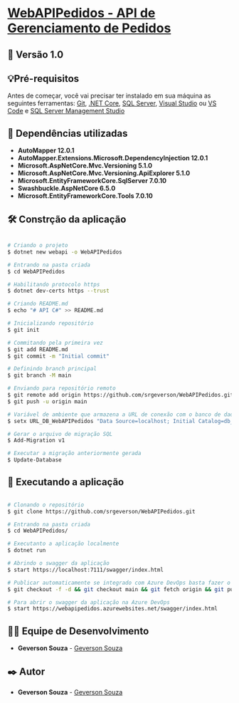 # <a href="https://webapipedidos.azurewebsites.net/swagger/index.html">WebAPIPedidos - API de Gerenciamento de Pedidos</a>

## 📌 Versão 1.0

## 💡Pré-requisitos
Antes de começar, você vai precisar ter instalado em sua máquina as seguintes ferramentas:
[Git](https://git-scm.com), [.NET Core](https://dotnet.microsoft.com/en-us/download), [SQL Server](https://www.microsoft.com/pt-br/sql-server/sql-server-downloads), [Visual Studio](https://visualstudio.microsoft.com/) ou [VS Code](https://code.visualstudio.com/) e [SQL Server Management Studio](https://docs.microsoft.com/en-us/sql/ssms/download-sql-server-management-studio-ssms?view=sql-server-ver16)

## 🚀 Dependências utilizadas
* **AutoMapper 12.0.1**
* **AutoMapper.Extensions.Microsoft.DependencyInjection 12.0.1**
* **Microsoft.AspNetCore.Mvc.Versioning 5.1.0**
* **Microsoft.AspNetCore.Mvc.Versioning.ApiExplorer 5.1.0**
* **Microsoft.EntityFrameworkCore.SqlServer 7.0.10**
* **Swashbuckle.AspNetCore 6.5.0**
* **Microsoft.EntityFrameworkCore.Tools 7.0.10**

## 🛠️ Constrção da aplicação

```bash

# Criando o projeto
$ dotnet new webapi -o WebAPIPedidos

# Entrando na pasta criada
$ cd WebAPIPedidos

# Habilitando protocolo https
$ dotnet dev-certs https --trust

# Criando README.md 
$ echo "# API C#" >> README.md

# Inicializando repositório
$ git init

# Commitando pela primeira vez
$ git add README.md
$ git commit -m "Initial commit"

# Definindo branch principal
$ git branch -M main

# Enviando para repositório remoto
$ git remote add origin https://github.com/srgeverson/WebAPIPedidos.git
$ git push -u origin main

# Variável de ambiente que armazena a URL de conexão com o banco de dados
$ setx URL_DB_WebAPIPedidos "Data Source=localhost; Initial Catalog=db_teste;User ID=user_teste;Password=@G12345678;Application Name=WebAPIPedidos;TrustServerCertificate=True;" /M

# Gerar o arquivo de migração SQL
$ Add-Migration v1

# Executar a migração anteriormente gerada
$ Update-Database

```

## 🎲 Executando a aplicação

```bash

# Clonando o repositório
$ git clone https://github.com/srgeverson/WebAPIPedidos.git

# Entrando na pasta criada
$ cd WebAPIPedidos/

# Executanto a aplicação localmente
$ dotnet run

# Abrindo o swagger da aplicação
$ start https://localhost:7111/swagger/index.html

# Publicar automaticamente se integrado com Azure DevOps basta fazer o merge ou push com a branch main
$ git checkout -f -d && git checkout main && git fetch origin && git pull && git merge origin/develop

# Para abrir o swagger da aplicação na Azure DevOps
$ start https://webapipedidos.azurewebsites.net/swagger/index.html 

```

## 👨‍💻 Equipe de Desenvolvimento

* **Geverson Souza** - [Geverson Souza](https://www.linkedin.com/in/srgeverson/)

## ✒️ Autor

* **Geverson Souza** - [Geverson Souza](https://www.linkedin.com/in/srgeverson/)
